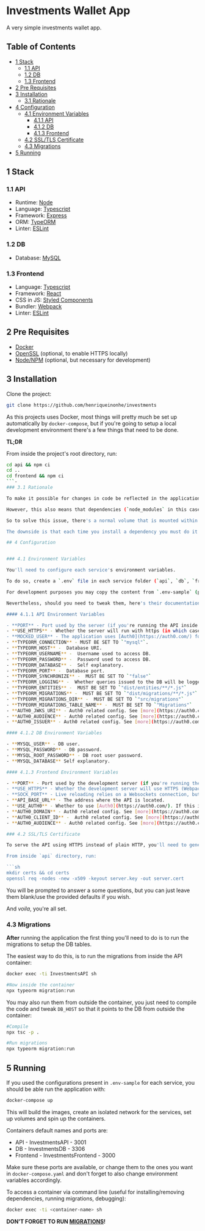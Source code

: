 # Investments Wallet App

A very simple investments wallet app.

## Table of Contents
- [1 Stack](#1-stack)
  * [1.1 API](#11-api)
  * [1.2 DB](#12-db)
  * [1.3 Frontend](#13-frontend)
- [2 Pre Requisites](#2-pre-requisites)
- [3 Installation](#3-installation)
  * [3.1 Rationale](#31-rationale)
- [4 Configuration](#4-configuration)
  * [4.1 Environment Variables](#41-environment-variables)
    + [4.1.1 API](#411-api)
    + [4.1.2 DB](#412-db)
    + [4.1.3 Frontend](#413-frontend)
  * [4.2 SSL/TLS Certificate](#42-ssltls-certificate)
  * [4.3 Migrations](#43-migrations)
- [5 Running](#5-running)


## 1 Stack
### 1.1 API

- Runtime: [Node](https://nodejs.org/en/)
- Language: [Typescript](https://www.typescriptlang.org/)
- Framework: [Express](https://expressjs.com/)
- ORM: [TypeORM](https://typeorm.io/#/)
- Linter: [ESLint](https://eslint.org)

### 1.2 DB

- Database: [MySQL](https://www.mysql.com/)

### 1.3 Frontend

- Language: [Typescript](https://www.typescriptlang.org/)
- Framework: [React](https://reactjs.org/)
- CSS in JS: [Styled Components](https://styled-components.com/)
- Bundler: [Webpack](https://webpack.js.org/)
- Linter: [ESLint](https://eslint.org)

## 2 Pre Requisites

- [Docker](https://www.docker.com/)
- [OpenSSL](https://www.openssl.org/) (optional, to enable HTTPS locally)
- [Node/NPM](https://nodejs.org/en/) (optional, but necessary for development)

## 3 Installation


Clone the project:

```sh
git clone https://github.com/henriqueinonhe/investments
```

As this projects uses Docker, most things will pretty much be set up automatically by `docker-compose`, but if you're going to setup a local development environment there's a few things that need to be done.

**TL;DR**

From inside the project's root directory, run:

```sh
cd api && npm ci
cd ..
cd frontend && npm ci
```-
### 3.1 Rationale

To make it possible for changes in code be reflected in the application without having to rebuild the containers images, both the `frontend` and `api` directories are bind mounted within their respective containers.

However, this also means that dependencies (`node_modules` in this case) are mounted as well, which is not a good thing given that usually your computer and the containers run different OSes/environments.

So to solve this issue, there's a normal volume that is mounted within the container that shadows `node_modules`, so the container still has access to the code located in your machine but also uses the depencies that the container itself has installed.

The downside is that each time you install a dependency you must do it twice, once inside the container (use `docker exec -ti <container-name> sh` to access it) and then once again in your machine (mostly to enable your code editor's Intellisense and make it stop complaining about missing dependencies).

## 4 Configuration


### 4.1 Environment Variables

You'll need to configure each service's environment variables.

To do so, create a `.env` file in each service folder (`api`, `db`, `frontend`).

For development purposes you may copy the content from `.env-sample` (present in each service folder) to the `.env` file, as it contains useful defaults that enables you to "just run it" using the provided `docker-compose.yaml`.

Nevertheless, should you need to tweak them, here's their documentation:

#### 4.1.1 API Environment Variables

- **PORT** - Port used by the server (if you're running the API inside a container don't forget that this refers to the port **inside** the container, not the one you're going to use to access the API).
- **USE_HTTPS** - Whether the server will run with https (in which case you'll need to generate the certificates)
- **MOCKED_USER** - The application uses [Auth0](https://auth0.com/) for authentication, however if you do not want to use it or can't use it for some reason (e.g. testing), set this variable to a dummy user name and then the API will bypass Auth0 completely.
- **TYPEORM_CONNECTION** - MUST BE SET TO `"mysql"`.
- **TYPEORM_HOST** -  Database URI.
- **TYPEORM_USERNAME** -  Username used to access DB.
- **TYPEORM_PASSWORD** -  Password used to access DB.
- **TYPEORM_DATABASE** -  Self explanatory.
- **TYPEORM_PORT** -  Database port.
- **TYPEORM_SYNCHRONIZE** -  MUST BE SET TO `"false"`
- **TYPEORM_LOGGING** -  Whether queries issued to the DB will be logged on the console.
- **TYPEORM_ENTITIES** -  MUST BE SET TO `"dist/entities/**/*.js"`
- **TYPEORM_MIGRATIONS** -  MUST BE SET TO `"dist/migrations/**/*.js"`
- **TYPEORM_MIGRATIONS_DIR** -  MUST BE SET TO `"src/migrations"`
- **TYPEORM_MIGRATIONS_TABLE_NAME** -  MUST BE SET TO `"Migrations"`
- **AUTH0_JWKS_URI** - Auth0 related config. See [more](https://auth0.com/docs/quickstart/backend/nodejs).
- **AUTH0_AUDIENCE** - Auth0 related config. See [more](https://auth0.com/docs/quickstart/backend/nodejs).
- **AUTH0_ISSUER** - Auth0 related config. See [more](https://auth0.com/docs/quickstart/backend/nodejs).

#### 4.1.2 DB Environment Variables

- **MYSQL_USER** - DB user.
- **MYSQL_PASSWORD** - DB password.
- **MYSQL_ROOT_PASSWORD** - DB root user password.
- **MYSQL_DATABASE** Self explanatory.

#### 4.1.3 Frontend Environment Variables

- **PORT** - Port used by the development server (if you're running the Frontend inside a container don't forget that this refers to the port **inside** the container, not the one you're going to use to access the Frontend).
- **USE_HTTPS** - Whether the development server will use HTTPS (Webpack generates certificates by itself).
- **SOCK_PORT** - Live reloading relies on a Websockets connection, but the port it operates on defaults to the port used by the development server, however as you'll be acessing the page from outside the container (usually via a different port than the one the application uses from within the container) you need to set this to the port the container is mapped to in your machine.
- **API_BASE_URL** - The address where the API is located.
- **USE_AUTH0** - Whether to use [Auth0](https://auth0.com/). If this is set to `false`, all calls to Auth0 will be mocked.
- **AUTH0_DOMAIN** - Auth0 related config. See [more](https://auth0.com/docs/quickstart/spa/react).
- **AUTH0_CLIENT_ID** -  Auth0 related config. See [more](https://auth0.com/docs/quickstart/spa/react).
- **AUTH0_AUDIENCE** - Auth0 related config. See [more](https://auth0.com/docs/quickstart/spa/react).

### 4.2 SSL/TLS Certificate

To serve the API using HTTPS instead of plain HTTP, you'll need to generate a self signed certificate, which is very simple using OpenSSL:

From inside `api` directory, run:

```sh
mkdir certs && cd certs
openssl req -nodes -new -x509 -keyout server.key -out server.cert
```

You will be prompted to answer a some questions, but you can just leave them blank/use the provided defaults if you wish.

And *voila*, you're all set.

### 4.3 Migrations

**After** running the application the first thing you'll need to do is to run the migrations to setup the DB tables.

The easiest way to do this, is to run the migrations from inside the API container:

```sh
docker exec -ti InvestmentsAPI sh

#Now inside the container
npx typeorm migration:run
```

You may also run them from outside the container, you just need to compile the code and tweak `DB_HOST` so that it points to the DB from outside the container:

```sh
#Compile
npx tsc -p .

#Run migrations
npx typeorm migration:run
```

## 5 Running


If you used the configurations present in `.env-sample` for each service, you should be able run the application with:

```sh
docker-compose up
```

This will build the images, create an isolated network for the services, set up volumes and spin up the containers.

Containers default names and ports are:

- API - InvestmentsAPI - 3001
- DB - InvestmentsDB - 3306
- Frontend - InvestmentsFrontend - 3000

Make sure these ports are available, or change them to the ones you want in `docker-compose.yaml` and don't forget to also change environment variables accordingly.

To access a container via command line (useful for installing/removing dependencies, running migrations, debugging):

```sh
docker exec -ti <container-name> sh
```

**DON'T FORGET TO RUN [MIGRATIONS](#migrations)!**

